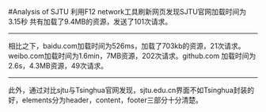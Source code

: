 #Analysis of SJTU
利用F12 network工具刷新网页发现SJTU官网加载时间为3.15秒 共有加载了9.4MB的资源，发送了101次请求。
***
相比之下，baidu.com加载时间为526ms，加载了703kb的资源，21次请求。weibo.com加载时间为1.6min，7MB资源，202次请求。github.com 加载时间为2.6s，4.3MB资源，49次请求。
***
此外，通过对比sjtu与Tsinghua官网发现，sjtu.edu.cn界面不如Tsinghua封装的好，elements分为header，content，footer三部分十分清楚。
